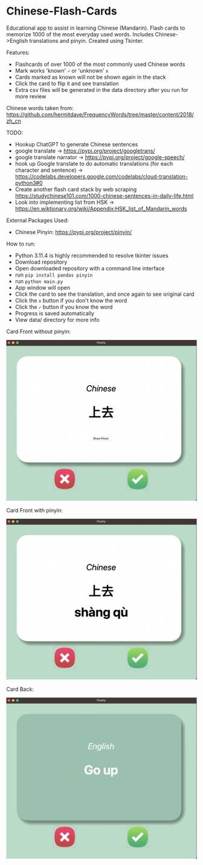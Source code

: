 # Chinese-Flash-Cards
 
Educational app to assist in learning Chinese (Mandarin). Flash cards to memorize 1000 of the most everyday used words. Includes Chinese->English translations and pinyin. Created using Tkinter.

Features:
- Flashcards of over 1000 of the most commonly used Chinese words
- Mark works 'known' `✓`  or 'unknown' `x`
- Cards marked as known will not be shown again in the stack
- Click the card to flip it and see translation
- Extra csv files will be generated in the data directory after you run for more review
 
Chinese words taken from: https://github.com/hermitdave/FrequencyWords/tree/master/content/2018/zh_cn

TODO:
- Hookup ChatGPT to generate Chinese sentences
- google translate -> https://pypi.org/project/googletrans/
- google translate narrator -> https://pypi.org/project/google-speech/
- hook up Google translate to do automatic translations (for each character and sentence) -> https://codelabs.developers.google.com/codelabs/cloud-translation-python3#0
- Create another flash card stack by web scraping https://studychinese101.com/1000-chinese-sentences-in-daily-life.html
- Look into implementing list from HSK -> https://en.wiktionary.org/wiki/Appendix:HSK_list_of_Mandarin_words

External Packages Used:
- Chinese Pinyin: https://pypi.org/project/pinyin/

How to run:
- Python 3.11.4 is highly recommended to resolve tkinter issues
- Download repository
- Open downloaded repository with a command line interface
- run `pip install pandas pinyin`
- run `python main.py`
- App window will open
- Click the card to see the translation, and once again to see original card
- Click the `x` button if you don't know the word
- Click the `✓` button if you know the word
- Progress is saved automatically
- View data/ directory for more info

Card Front without pinyin:

![alt text](https://github.com/J0K3Rn/Chinese-Flash-Cards/blob/main/screenshots/card_front_no_pinyin.png?raw=true) 

Card Front with pinyin:

![alt text](https://github.com/J0K3Rn/Chinese-Flash-Cards/blob/main/screenshots/card_front_with_pinyin.png?raw=true) 

Card Back:

![alt text](https://github.com/J0K3Rn/Chinese-Flash-Cards/blob/main/screenshots/card_back.png?raw=true) 

